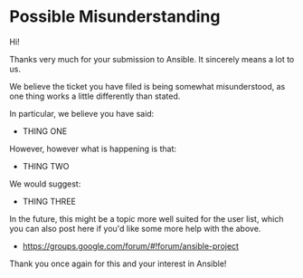 Possible Misunderstanding
=========================

Hi!

Thanks very much for your submission to Ansible.  It sincerely means a lot to us.

We believe the ticket you have filed is being somewhat misunderstood, as one thing works a little differently than stated.

In particular, we believe you have said:

   * THING ONE

However, however what is happening is that:

   * THING TWO

We would suggest:

   * THING THREE

In the future, this might be a topic more well suited for the user list, which you can also post here if you'd like some more help with the above.
   
   * https://groups.google.com/forum/#!forum/ansible-project

Thank you once again for this and your interest in Ansible!

